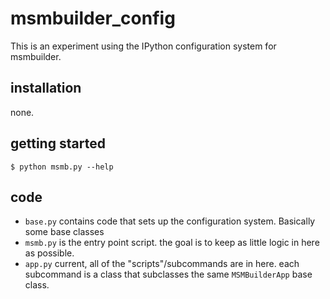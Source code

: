 # msmbuilder_config

This is an experiment using the IPython configuration system for msmbuilder.


## installation
none.

## getting started

```
$ python msmb.py --help
```

## code
- `base.py` contains code that sets up the configuration system. Basically some base classes
- `msmb.py` is the entry point script. the goal is to keep as little logic in here as possible.
- `app.py` current, all of the "scripts"/subcommands are in here. each subcommand is a class that
subclasses the same `MSMBuilderApp` base class.
